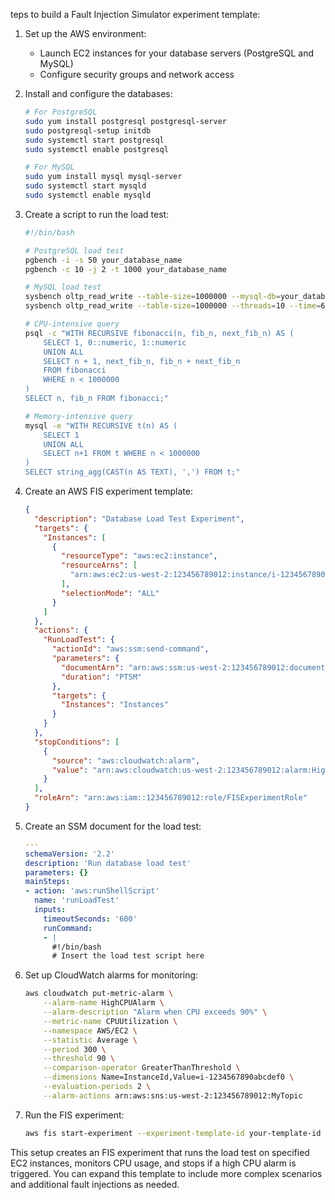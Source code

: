 teps to build a Fault Injection Simulator experiment template:

1. Set up the AWS environment:
   - Launch EC2 instances for your database servers (PostgreSQL and MySQL)
   - Configure security groups and network access

2. Install and configure the databases:
   ```bash
   # For PostgreSQL
   sudo yum install postgresql postgresql-server
   sudo postgresql-setup initdb
   sudo systemctl start postgresql
   sudo systemctl enable postgresql

   # For MySQL
   sudo yum install mysql mysql-server
   sudo systemctl start mysqld
   sudo systemctl enable mysqld
   ```

3. Create a script to run the load test:
   ```bash
   #!/bin/bash

   # PostgreSQL load test
   pgbench -i -s 50 your_database_name
   pgbench -c 10 -j 2 -t 1000 your_database_name

   # MySQL load test
   sysbench oltp_read_write --table-size=1000000 --mysql-db=your_database_name --mysql-user=your_username --mysql-password=your_password prepare
   sysbench oltp_read_write --table-size=1000000 --threads=10 --time=60 --max-requests=0 --mysql-db=your_database_name --mysql-user=your_username --mysql-password=your_password run

   # CPU-intensive query
   psql -c "WITH RECURSIVE fibonacci(n, fib_n, next_fib_n) AS (
       SELECT 1, 0::numeric, 1::numeric
       UNION ALL
       SELECT n + 1, next_fib_n, fib_n + next_fib_n
       FROM fibonacci
       WHERE n < 1000000
   )
   SELECT n, fib_n FROM fibonacci;"

   # Memory-intensive query
   mysql -e "WITH RECURSIVE t(n) AS (
       SELECT 1
       UNION ALL
       SELECT n+1 FROM t WHERE n < 1000000
   )
   SELECT string_agg(CAST(n AS TEXT), ',') FROM t;"
   ```

4. Create an AWS FIS experiment template:
   ```json
   {
     "description": "Database Load Test Experiment",
     "targets": {
       "Instances": [
         {
           "resourceType": "aws:ec2:instance",
           "resourceArns": [
             "arn:aws:ec2:us-west-2:123456789012:instance/i-1234567890abcdef0"
           ],
           "selectionMode": "ALL"
         }
       ]
     },
     "actions": {
       "RunLoadTest": {
         "actionId": "aws:ssm:send-command",
         "parameters": {
           "documentArn": "arn:aws:ssm:us-west-2:123456789012:document/RunLoadTest",
           "duration": "PT5M"
         },
         "targets": {
           "Instances": "Instances"
         }
       }
     },
     "stopConditions": [
       {
         "source": "aws:cloudwatch:alarm",
         "value": "arn:aws:cloudwatch:us-west-2:123456789012:alarm:HighCPUAlarm"
       }
     ],
     "roleArn": "arn:aws:iam::123456789012:role/FISExperimentRole"
   }
   ```

5. Create an SSM document for the load test:
   ```yaml
   ---
   schemaVersion: '2.2'
   description: 'Run database load test'
   parameters: {}
   mainSteps:
   - action: 'aws:runShellScript'
     name: 'runLoadTest'
     inputs:
       timeoutSeconds: '600'
       runCommand:
       - |
         #!/bin/bash
         # Insert the load test script here
   ```

6. Set up CloudWatch alarms for monitoring:
   ```bash
   aws cloudwatch put-metric-alarm \
       --alarm-name HighCPUAlarm \
       --alarm-description "Alarm when CPU exceeds 90%" \
       --metric-name CPUUtilization \
       --namespace AWS/EC2 \
       --statistic Average \
       --period 300 \
       --threshold 90 \
       --comparison-operator GreaterThanThreshold \
       --dimensions Name=InstanceId,Value=i-1234567890abcdef0 \
       --evaluation-periods 2 \
       --alarm-actions arn:aws:sns:us-west-2:123456789012:MyTopic
   ```

7. Run the FIS experiment:
   ```bash
   aws fis start-experiment --experiment-template-id your-template-id
   ```

This setup creates an FIS experiment that runs the load test on specified EC2 instances, monitors CPU usage, and stops if a high CPU alarm is triggered. You can expand this template to include more complex scenarios and additional fault injections as needed.